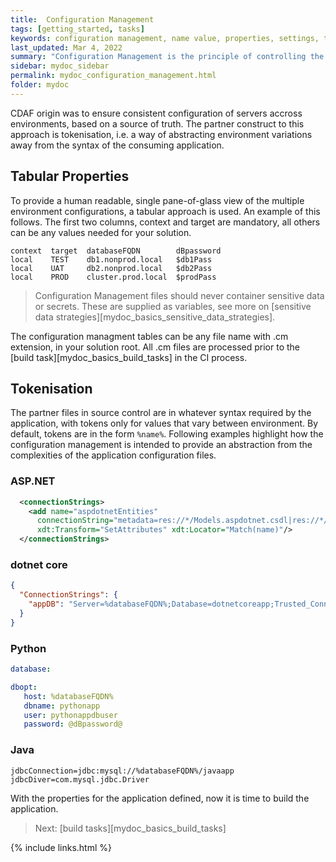 ```yaml
---
title:  Configuration Management
tags: [getting_started, tasks]
keywords: configuration management, name value, properties, settings, tokenisation
last_updated: Mar 4, 2022
summary: "Configuration Management is the principle of controlling the properties and settings of environments from source control, to provide transparency and traceability of current state and changes over time."
sidebar: mydoc_sidebar
permalink: mydoc_configuration_management.html
folder: mydoc
---
```


CDAF origin was to ensure consistent configuration of servers accross environments, based on a source of truth. The partner construct to this approach is tokenisation, i.e. a way of abstracting environment variations away from the syntax of the consuming application.

## Tabular Properties

To provide a human readable, single pane-of-glass view of the multiple environment configurations, a tabular approach is used. An example of this follows. The first two columns, context and target are mandatory, all others can be any values needed for your solution.

```
context  target  databaseFQDN        dBpassword
local    TEST    db1.nonprod.local   $db1Pass
local    UAT     db2.nonprod.local   $db2Pass
local    PROD    cluster.prod.local  $prodPass
```

> Configuration Management files should never container sensitive data or secrets. These are supplied as variables, see more on [sensitive data strategies][mydoc_basics_sensitive_data_strategies].

The configuration managment tables can be any file name with .cm extension, in your solution root. All .cm files are processed prior to the [build task][mydoc_basics_build_tasks] in the CI process.

## Tokenisation

The partner files in source control are in whatever syntax required by the application, with tokens only for values that vary between environment. By default, tokens are in the form ``%name%``. Following examples highlight how the configuration management is intended to provide an abstraction from the complexities of the application configuration files.

### ASP.NET

``` xml
  <connectionStrings>
    <add name="aspdotnetEntities"
      connectionString="metadata=res://*/Models.aspdotnet.csdl|res://*/Models.aspdotnet.ssdl|res://*/Models.aspdotnet.msl;provider=System.Data.SqlClient;provider connection string=&quot;data source=%databaseFQDN%;initial catalog=aspdotnetapp;integrated security=True;multipleactiveresultsets=True;application name=EntityFramework&quot;" providerName="System.Data.EntityClient"
      xdt:Transform="SetAttributes" xdt:Locator="Match(name)"/>
  </connectionStrings>
```

### dotnet core

``` json
{
  "ConnectionStrings": {
    "appDB": "Server=%databaseFQDN%;Database=dotnetcoreapp;Trusted_Connection=True;"
  }
}
```

### Python

``` yaml
database: 

dbopt:
   host: %databaseFQDN%
   dbname: pythonapp
   user: pythonappdbuser
   password: @dBpassword@
```

### Java

``` properties
jdbcConnection=jdbc:mysql://%databaseFQDN%/javaapp
jdbcDiver=com.mysql.jdbc.Driver
```

With the properties for the application defined, now it is time to build the application.

> Next: [build tasks][mydoc_basics_build_tasks]

{% include links.html %}
